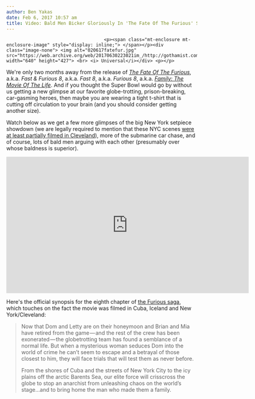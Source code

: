 ```yaml
---
author: Ben Yakas
date: Feb 6, 2017 10:57 am
title: Video: Bald Men Bicker Gloriously In 'The Fate Of The Furious' Super Bowl Trailer
---
```


	
										<p><span class="mt-enclosure mt-enclosure-image" style="display: inline;"> </span></p><div class="image-none"> <img alt="020617fatefur.jpg" src="https://web.archive.org/web/20170630223021im_/http://gothamist.com/attachments/byakas/020617fatefur.jpg" width="640" height="427"> <br> <i> Universal</i></div> <p></p>

<p>We&apos;re only two months away from the release of <a href="https://web.archive.org/web/20170630223021/http://gothamist.com/2016/12/12/the_fate_of_the_furious_trailer_arg.php"><em>The Fate Of The Furious</em></a>, a.k.a. <em>Fast &amp; Furious 8</em>, a.k.a. <em>Fast 8</em>, a.k.a. <em>Furious 8</em>, a.k.a. <a href="https://web.archive.org/web/20170630223021/http://gothamist.com/2015/03/26/fast_furious_hot_take.php"><em>Family: The Movie Of The Life</em></a>. And if you thought the Super Bowl would go by without us getting a new glimpse at our favorite globe-trotting, prison-breaking, car-gasming heroes, then maybe you are wearing a tight t-shirt that is cutting off circulation to your brain (and you should consider getting another size).</p>

<p>Watch below as we get a few more glimpses of the big New York setpiece showdown (we are legally required to mention that these NYC scenes <a href="https://web.archive.org/web/20170630223021/http://gothamist.com/2016/06/13/an_outrage.php">were at least partially filmed in Cleveland</a>), more of the submarine car chase, and of course, lots of bald men arguing with each other (presumably over whose baldness is superior).</p>

<p><iframe width="640" height="360" src="https://web.archive.org/web/20170630223021if_/https://www.youtube.com/embed/-9FU7Ia-BKg" frameborder="0" allowfullscreen></iframe></p>

<p>Here&apos;s the official synopsis for the eighth chapter of <a href="https://web.archive.org/web/20170630223021/http://gothamist.com/tags/thefastandthefurious">the Furious saga</a>, which touches on the fact the movie was filmed in Cuba, Iceland and New York/Cleveland:</p>

<blockquote>Now that Dom and Letty are on their honeymoon and Brian and Mia have retired from the game&#x200A;&#x2014;&#x200A;and the rest of the crew has been exonerated&#x200A;&#x2014;&#x200A;the globetrotting team has found a semblance of a normal life. But when a mysterious woman seduces Dom into the world of crime he can&#x2019;t seem to escape and a betrayal of those closest to him, they will face trials that will test them as never before.

<p>From the shores of Cuba and the streets of New York City to the icy plains off the arctic Barents Sea, our elite force will crisscross the globe to stop an anarchist from unleashing chaos on the world&#x2019;s stage&#x2026;and to bring home the man who made them a family.</p></blockquote><p></p>					
										
									
				